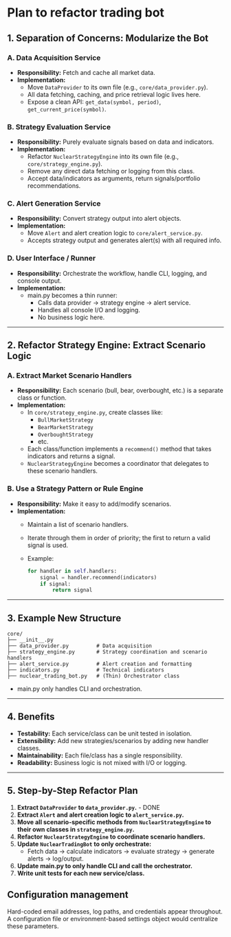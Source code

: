 # Plan to refactor trading bot

## 1. **Separation of Concerns: Modularize the Bot**

### **A. Data Acquisition Service**

- **Responsibility:** Fetch and cache all market data.
- **Implementation:**  
  - Move `DataProvider` to its own file (e.g., `core/data_provider.py`).
  - All data fetching, caching, and price retrieval logic lives here.
  - Expose a clean API: `get_data(symbol, period)`, `get_current_price(symbol)`.

### **B. Strategy Evaluation Service**

- **Responsibility:** Purely evaluate signals based on data and indicators.
- **Implementation:**  
  - Refactor `NuclearStrategyEngine` into its own file (e.g., `core/strategy_engine.py`).
  - Remove any direct data fetching or logging from this class.
  - Accept data/indicators as arguments, return signals/portfolio recommendations.

### **C. Alert Generation Service**

- **Responsibility:** Convert strategy output into alert objects.
- **Implementation:**  
  - Move `Alert` and alert creation logic to `core/alert_service.py`.
  - Accepts strategy output and generates alert(s) with all required info.

### **D. User Interface / Runner**

- **Responsibility:** Orchestrate the workflow, handle CLI, logging, and console output.
- **Implementation:**  
  - main.py becomes a thin runner:  
    - Calls data provider → strategy engine → alert service.
    - Handles all console I/O and logging.
    - No business logic here.

---

## 2. **Refactor Strategy Engine: Extract Scenario Logic**

### **A. Extract Market Scenario Handlers**

- **Responsibility:** Each scenario (bull, bear, overbought, etc.) is a separate class or function.
- **Implementation:**  
  - In `core/strategy_engine.py`, create classes like:
    - `BullMarketStrategy`
    - `BearMarketStrategy`
    - `OverboughtStrategy`
    - etc.
  - Each class/function implements a `recommend()` method that takes indicators and returns a signal.
  - `NuclearStrategyEngine` becomes a coordinator that delegates to these scenario handlers.

### **B. Use a Strategy Pattern or Rule Engine**

- **Responsibility:** Make it easy to add/modify scenarios.
- **Implementation:**  
  - Maintain a list of scenario handlers.
  - Iterate through them in order of priority; the first to return a valid signal is used.
  - Example:

    ```python
    for handler in self.handlers:
        signal = handler.recommend(indicators)
        if signal:
            return signal
    ```

---

## 3. **Example New Structure**

```
core/
├── __init__.py
├── data_provider.py         # Data acquisition
├── strategy_engine.py       # Strategy coordination and scenario handlers
├── alert_service.py         # Alert creation and formatting
├── indicators.py            # Technical indicators
├── nuclear_trading_bot.py   # (Thin) Orchestrator class
```

- main.py only handles CLI and orchestration.

---

## 4. **Benefits**

- **Testability:** Each service/class can be unit tested in isolation.
- **Extensibility:** Add new strategies/scenarios by adding new handler classes.
- **Maintainability:** Each file/class has a single responsibility.
- **Readability:** Business logic is not mixed with I/O or logging.

---

## 5. **Step-by-Step Refactor Plan**

1. **Extract `DataProvider` to `data_provider.py`.** - DONE
2. **Extract `Alert` and alert creation logic to `alert_service.py`.**
3. **Move all scenario-specific methods from `NuclearStrategyEngine` to their own classes in `strategy_engine.py`.**
4. **Refactor `NuclearStrategyEngine` to coordinate scenario handlers.**
5. **Update `NuclearTradingBot` to only orchestrate:**
    - Fetch data → calculate indicators → evaluate strategy → generate alerts → log/output.
6. **Update main.py to only handle CLI and call the orchestrator.**
7. **Write unit tests for each new service/class.**

## Configuration management

Hard-coded email addresses, log paths, and credentials appear throughout. A configuration file or environment-based settings object would centralize these parameters.
